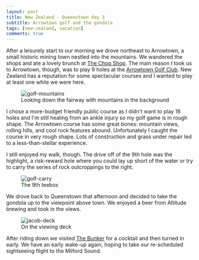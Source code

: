 ```yaml
---
layout: post
title: New Zealand - Queenstown day 3
subtitle: Arrowtown golf and the gondola
tags: [new-zealand, vacation]
comments: true
---
```


After a leisurely start to our morning we drove northeast to Arrowtown, a small historic mining town nestled into the mountains. We wandered the shops and ate a lovely brunch at [The Chop Shop](https://www.facebook.com/thechopshopfoodmerchants/). The main reason I took us to Arrowtown, though, was to play 9 holes at the [Arrowtown Golf Club](https://www.arrowtowngolf.co.nz). New Zealand has a reputation for some spectacular courses and I wanted to play at least one while we were here.

<figure>
  <img src="{{site.url}}/assets/img/2023-03-09-queenstown-day-3/golf-mountains.JPG" alt="golf-mountains"/>
  <figcaption>Looking down the fairway with mountains in the background</figcaption>
</figure>

I chose a more-budget friendly public course as I didn't want to play 18 holes and I'm still healing from an ankle injury so my golf game is in rough shape. The Arrowtown course has some great bones: mountain views, rolling hills, and cool rock features abound. Unfortunately I caught the course in very rough shape. Lots of construction and grass under repair led to a less-than-stellar experience.

I still enjoyed my walk, though. The drive off of the 9th hole was the highlight, a risk-reward hole where you could lay up short of the water or try to carry the series of rock outcroppings to the right.

<figure>
  <img src="{{site.url}}/assets/img/2023-03-09-queenstown-day-3/golf-carry.JPG" alt="golf-carry"/>
  <figcaption>The 9th teebox</figcaption>
</figure>

We drove back to Queenstown that afternoon and decided to take the gondola up to the viewpoint above town. We enjoyed a beer from Altitude brewing and took in the views.

<figure>
  <img src="{{site.url}}/assets/img/2023-03-09-queenstown-day-3/jacob-deck.JPG" alt="jacob-deck"/>
  <figcaption>On the viewing deck</figcaption>
</figure>

After riding down we visited [The Bunker](https://www.thebunker.co.nz/cocktail-bar) for a cocktail and then turned in early. We have an early wake-up again, hoping to take our re-scheduled sightseeing flight to the Milford Sound.
